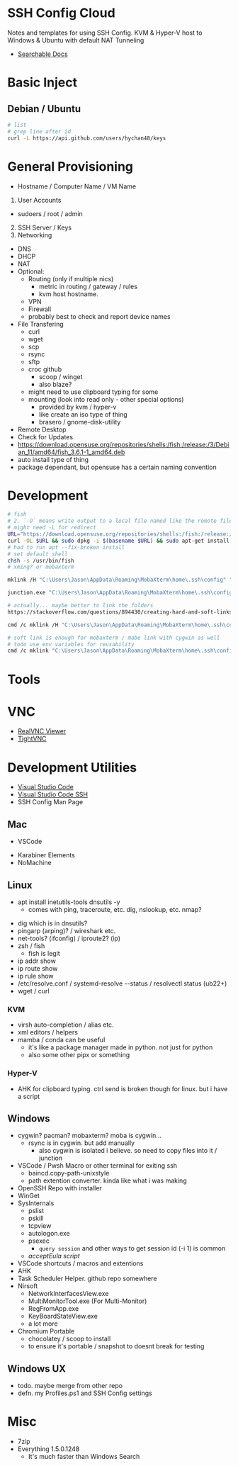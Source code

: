 # SSH Config Cloud
Notes and templates for using SSH Config. KVM &amp; Hyper-V host to Windows &amp; Ubuntu with default NAT Tunneling

 * [Searchable Docs](https://hychan48.github.io/ssh-config-cloud/)

<!-- table of contents essentially for now -->
<!-- need to add in the content slowly, too much content -->


# Basic Inject
## Debian / Ubuntu
```bash
# list
# grep line after id
curl -L https://api.github.com/users/hychan48/keys

```


# General Provisioning
* Hostname / Computer Name / VM Name
1. User Accounts
  * sudoers / root / admin
2. SSH Server / Keys
3. Networking
  * DNS
  * DHCP
  * NAT
  * Optional:
    * Routing (only if multiple nics)
      * metric in routing / gateway / rules
      * kvm host hostname.
    * VPN
    * Firewall
    - probably best to check and report device names
* File Transfering
  * curl
  * wget
  * scp
  * rsync
  * sftp
  * croc github
    * scoop / winget
    * also blaze?
  * might need to use clipboard typing for some
  * mounting (look into read only - other special options)
    * provided by kvm / hyper-v
    * like create an iso type of thing
    * brasero / gnome-disk-utility
  <!-- * sshfs
  * smb
  * nfs
  * ftp
  * tftp
  * http
  * https
  * git
  * github
  * gitlab
  * bitbucket
  * etc. -->
* Remote Desktop
* Check for Updates
* https://download.opensuse.org/repositories/shells:/fish:/release:/3/Debian_11/amd64/fish_3.6.1-1_amd64.deb
* auto install type of thing
* package dependant, but opensuse has a certain naming convention

# Development
```bash
# fish
# 2. `-O` means write output to a local file named like the remote file we get (the URL in our case).
# might need -L for redirect
URL="https://download.opensuse.org/repositories/shells:/fish:/release:/3/Debian_11/amd64/fish_3.6.1-1_amd64.deb";
curl -OL $URL && sudo dpkg -i $(basename $URL) && sudo apt-get install -f
# had to run apt --fix-broken install
# set default shell
chsh -s /usr/bin/fish
# xming? or mobaxterm
```
```bash
mklink /H "C:\Users\Jason\AppData\Roaming\MobaXterm\home\.ssh\config" "C:\Users\Jason\.ssh\config"

junction.exe "C:\Users\Jason\AppData\Roaming\MobaXterm\home\.ssh\config" "C:\Users\Jason\.ssh\config"

# actually... maybe better to link the folders
https://stackoverflow.com/questions/894430/creating-hard-and-soft-links-using-powershell

cmd /c mklink /H "C:\Users\Jason\AppData\Roaming\MobaXterm\home\.ssh\config" "C:\Users\Jason\.ssh\config"

# soft link is enough for mobaxterm / mabe link with cygwin as well
# todo use env variables for reusability
cmd /c mklink "C:\Users\Jason\AppData\Roaming\MobaXterm\home\.ssh\config" "C:\Users\Jason\.ssh\config"
```


# Tools
# VNC
* [RealVNC Viewer](https://www.realvnc.com/en/connect/download/viewer/)
* [TightVNC](https://www.tightvnc.com/download.php)

# Development Utilities
* [Visual Studio Code](https://code.visualstudio.com/)
* [Visual Studio Code SSH](https://code.visualstudio.com/docs/remote/ssh)
* SSH Config Man Page

## Mac
* VSCode
<!-- * iTerm2? tmux? -->
* Karabiner Elements
* NoMachine
<!-- * TouchBarServer? -->

## Linux
<!-- todo add links -->
* apt install inetutils-tools dnsutils -y
  * comes with ping, traceroute, etc. dig, nslookup, etc. nmap?
<!-- * nnmap? add docs -->
<!-- * apt iproute2? or iputils-ping? -->
* dig which is in dnsutils?
* pingarp (arping)? / wireshark etc.
* net-tools? (ifconfig) / iproute2? (ip)
* zsh / fish
  * fish is legit
* ip addr show
* ip route show
* ip rule show
* /etc/resolve.conf / systemd-resolve --status / resolvectl status (ub22+)
* wget / curl


### KVM
* virsh auto-completion / alias etc.
* xml editors / helpers
* mamba / conda can be useful
  * it's like a package manager made in python. not just for python
  * also some other pipx or something

### Hyper-V
* AHK for clipboard typing. ctrl send is broken though for linux. but i have a script

## Windows
* cygwin? pacman? mobaxterm? moba is cygwin...
  * rsync is in cygwin. but add manually
    * also cygwin is isolated i believe. so need to copy files into it / junction
  <!-- * bunch of net tools... interesting -->
  <!-- * what is debuginfo? -->
* VSCode / Pwsh Macro or other terminal for exiting ssh
  * baincd.copy-path-unixstyle
  * path extention converter. kinda like what i was making
* OpenSSH Repo with installer
* WinGet
* SysInternals 
  * pslist
  * pskill
  * tcpview
  * autologon.exe
  * psexec
    * `query session` and other ways to get session id (-i 1) is common
  * *acceptEula script*
* VSCode shortcuts / macros and extentions
* AHK
* Task Scheduler Helper. github repo somewhere
* Nirsoft
  * NetworkInterfacesView.exe
  * MultiMonitorTool.exe (For Multi-Monitor)
  * RegFromApp.exe
  * KeyBoardStateView.exe
  * a lot more
* Chromium Portable
  * chocolatey / scoop to install
  * to ensure it's portable / snapshot to doesnt break for testing



## Windows UX
* todo. maybe merge from other repo
* defn. my Profiles.ps1 and SSH Config settings

# Misc
* 7zip
* Everything 1.5.0.1248
  * It's much faster than Windows Search
